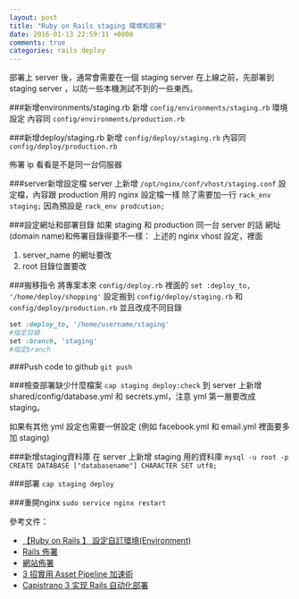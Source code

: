 ```yaml
---
layout: post
title: "Ruby on Rails staging 環境和部署"
date: 2016-01-13 22:59:11 +0800
comments: true
categories: rails deploy
---
```


部署上 server 後，通常會需要在一個 staging server
在上線之前，先部署到 staging server ，以防一些本機測試不到的一些東西。

<!-- more -->

###新增environments/staging.rb
新增 `config/environments/staging.rb` 環境設定
內容同 `config/environments/production.rb`

###新增deploy/staging.rb
新增   `config/deploy/staging.rb`
內容同 `config/deploy/production.rb`

佈署 ip 看看是不是同一台伺服器

###server新增設定檔
server 上新增 `/opt/nginx/conf/vhost/staging.conf` 設定檔，內容跟 production 用的 nginx 設定檔一樣
除了需要加一行 `rack_env staging;`  因為預設是 `rack_env prodcution;`

###設定網址和部署目錄
如果 staging 和 production 同一台 server 的話
網址(domain name)和佈署目錄得要不一樣：
上述的 nginx vhost 設定，裡面

1. server_name 的網址要改
2. root 目錄位置要改

###搬移指令
將專案本來 `config/deploy.rb` 裡面的
`set :deploy_to, '/home/deploy/shopping'` 設定搬到
`config/deploy/staging.rb` 和 `config/deploy/production.rb`
並且改成不同目錄

```ruby
set :deploy_to, '/home/username/staging'
#指定目錄
set :branch, 'staging'
#指定branch
```

###Push code to github
`git push`

###檢查部署缺少什麼檔案
`cap staging deploy:check`
到 server 上新增 shared/config/database.yml 和 secrets.yml，注意 yml 第一層要改成 staging。

如果有其他 yml 設定也需要一併設定
(例如 facebook.yml 和 email.yml 裡面要多加 staging)

###新增staging資料庫
在 server 上新增 staging 用的資料庫
`mysql -u root -p`
`CREATE DATABASE ["databasename"] CHARACTER SET utf8;`

###部署
`cap staging deploy`

###重開nginx
`sudo service nginx restart`

參考文件：

* [【Ruby on Rails 】 設定自訂環境(Environment)](http://fireqqtw.logdown.com/posts/205866-ruby-on-rails-set-custom-environment)
* [Rails 佈署](http://pm.5fpro.com/projects/public-wiki/wiki/Rails_%E4%BD%88%E7%BD%B2)
* [網站佈署](https://ihower.tw/rails4/deployment.html)
* [3 招實用 Asset Pipeline 加速術](http://blog.xdite.net/posts/2012/07/09/3-way-to-speedup-asset-pipeline)
* [Capistrano 3 实现 Rails 自动化部署](https://ruby-china.org/topics/18616)

